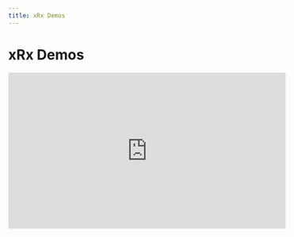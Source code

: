 ```yaml
---
title: xRx Demos
---
```


# xRx Demos

<iframe width="560" height="315" src="https://www.youtube.com/embed/id-here" frameborder="0" allow="accelerometer; autoplay; encrypted-media; gyroscope; picture-in-picture" allowfullscreen></iframe>
